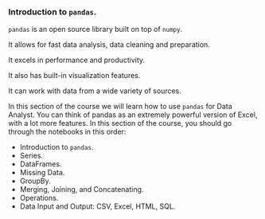 ### **Introduction to `pandas`.**

`pandas` is an open source library built on top of `numpy`.

It allows for fast data analysis, data cleaning and preparation.

It excels in performance and productivity.

It also has built-in visualization features.

It can work with data from a wide variety of sources.

In this section of the course we will learn how to use `pandas` for Data Analyst. You can think of pandas as an extremely powerful version of Excel, with a lot more features. In this section of the course, you should go through the notebooks in this order:

+ Introduction to `pandas`.
+ Series.
+ DataFrames.
+ Missing Data.
+ GroupBy.
+ Merging, Joining, and Concatenating.
+ Operations.
+ Data Input and Output: CSV, Excel, HTML, SQL.